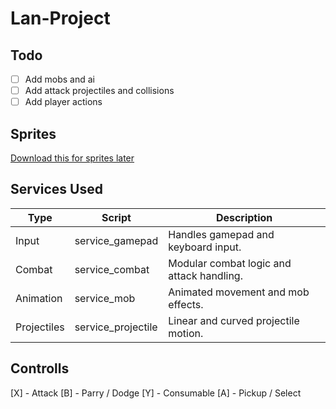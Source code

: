 # Lan-Project

## Todo
- [ ] Add mobs and ai
- [ ] Add attack projectiles and collisions
- [ ] Add player actions

## Sprites
[Download this for sprites later](https://umpatra.itch.io/1-bit-champion-generator)

## Services Used

| Type        | Script                 | Description                                   |
|-------------|------------------------|-----------------------------------------------|
| Input       | service_gamepad        | Handles gamepad and keyboard input.           |
| Combat      | service_combat         | Modular combat logic and attack handling.     |
| Animation   | service_mob            | Animated movement and mob effects.            |
| Projectiles | service_projectile     | Linear and curved projectile motion.          |

## Controlls
[X] - Attack
[B] - Parry / Dodge
[Y] - Consumable
[A] - Pickup / Select
